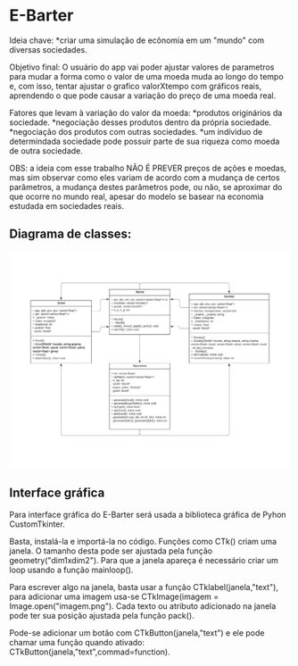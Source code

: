 # E-Barter
Ideia chave:
*criar uma simulação de ecônomia em um "mundo" com diversas sociedades.

Objetivo final:
O usuário do app vai poder ajustar valores de parametros para mudar a forma como o valor de uma moeda muda ao longo do tempo e, com isso, 
tentar ajustar o grafico valorXtempo com gráficos reais, aprendendo o que pode causar a variação do preço de uma moeda real. 

Fatores que levam à variação do valor da moeda:
*produtos originários da sociedade.
*negociação desses produtos dentro da própria sociedade.
*negociação dos produtos com outras sociedades.
*um indíviduo de determindada sociedade pode possuir parte de sua riqueza como moeda de outra sociedade.

OBS: 
a ideia com esse trabalho NÃO É PREVER preços de ações e moedas, mas sim observar como eles variam
de acordo com a mudança de certos parâmetros, a mudança destes parâmetros pode, ou não, se aproximar do que ocorre no mundo real, apesar do modelo se basear na economia estudada em sociedades reais. 

## Diagrama de classes:
![diagrama de classes](images/diagrama_de_classes.jpeg)

## Interface gráfica

Para interface gráfica do E-Barter será usada a biblioteca gráfica de Pyhon CustomTkinter.

Basta, instalá-la e importá-la no código. Funções como CTk() criam uma janela. O tamanho desta pode ser ajustada pela função geometry("dim1xdim2"). Para que a janela apareça é necessário criar um loop usando a função mainloop().

Para escrever algo na janela, basta usar a função CTklabel(janela,"text"), para adicionar uma imagem usa-se CTkImage(imagem = Image.open("imagem.png"). Cada texto ou atributo adicionado na janela pode ter sua posição ajustada pela função pack().

Pode-se adicionar um botão com CTkButton(janela,"text") e ele pode chamar uma função quando ativado: CTkButton(janela,"text",commad=function).


